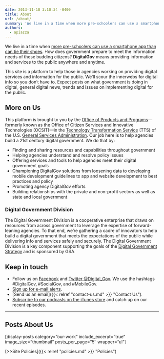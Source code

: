 ```yaml
---
date: 2013-11-18 3:10:34 -0400
title: About
url: /about/
summary: 'We live in a time when more pre-schoolers can use a smartphone app than can tie their shoes. How does government prepare to meet the information needs of these budding citizens? DigitalGov means providing information and services to the public anywhere and anytime. This site is a platform to help those in agencies working on providing digital services and information for the public.'
authors:
  - apiazza
---
```


We live in a time when [more pre-schoolers can use a smartphone app than can tie their shoes](http://arstechnica.com/gadgets/2011/01/preschoolers-better-at-navigating-iphone-than-tying-their-shoes/). How does government prepare to meet the information needs of these budding citizens? **DigitalGov** means providing information and services to the public anywhere and anytime.

This site is a platform to help those in agencies working on providing digital services and information for the public. We&#8217;ll scour the innerwebs for digital info so you don’t have to. Expect posts on what government is doing in digital, general digital news, trends and issues on implementing digital for the public.

## More on Us

This platform is brought to you by the [Office of Products and Programs](http://www.gsa.gov/portal/content/124174)—formerly known as the Office of Citizen Services and Innovative Technologies (OCSIT)—in the [Technology Transformation Service](http://www.gsa.gov/portal/category/25729) (TTS) of the U.S. [General Services Administration](http://www.gsa.gov/portal/category/100000). Our job here is to help agencies build a 21st century digital government. We do that by:

  * Finding and sharing resources and capabilities throughout government
  * Helping agencies understand and resolve policy issues
  * Offering services and tools to help agencies meet their digital government goals
  * Championing DigitalGov solutions from loosening data to developing mobile development guidelines to app and website development to best practices and policy
  * Promoting agency DigitalGov efforts
  * Building relationships with the private and non-profit sectors as well as state and local government

### Digital Government Division

The Digital Government Division is a cooperative enterprise that draws on resources from across government to leverage the expertise of forward-leaning agencies. To that end, we’re gathering a cadre of innovators to help build a digital government that meets the expectations of the public while delivering info and services safely and securely. The Digital Government Division is a key component supporting the goals of the [Digital Government Strategy](http://www.whitehouse.gov/sites/default/files/omb/egov/digital-government/digital-government.html) and is sponsored by GSA.

## Keep in touch

  * Follow us on [Facebook](https://www.facebook.com/DigitalGov) and [Twitter @Digital_Gov](http://twitter.com/Digital_Gov). We use the hashtags #DigitalGov, #SocialGov, and #MobileGov.
  * [Sign up for e-mail alerts](http://connect.WHATEVER/subscribe).
  * [Send us an email]({{< relref "contact-us.md" >}} "Contact Us").
  * [Subscribe to our podcasts on the iTunes store](https://itunes.apple.com/us/podcast/digitalgov-podcast/) and catch up on our recent episodes.

* * *

## Posts About Us

[display-posts category=&#8221;our-work&#8221; include\_excerpt=&#8221;true&#8221; image\_size=&#8221;thumbnail&#8221; posts\_per\_page=&#8221;5&#8243; wrapper=&#8221;ul&#8221;]



[>>Site Policies]({{< relref "policies.md" >}} "Policies")

